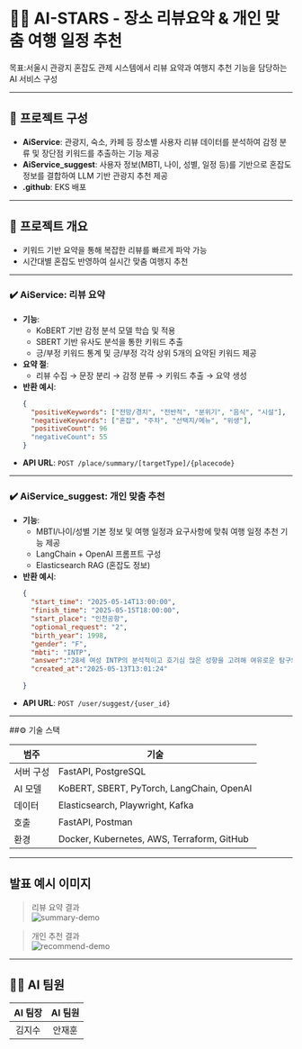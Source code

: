 # 🧑‍💻 AI-STARS - 장소 리뷰요약 & 개인 맞춤 여행 일정 추천

목표:서울시 관광지 혼잡도 관제 시스템에서 리뷰 요약과 여행지 추천 기능을 담당하는 AI 서비스 구성

---

## 🧩 프로젝트 구성

- **AiService**: 관광지, 숙소, 카페 등 장소별 사용자 리뷰 데이터를 분석하여 감정 분류 및 장단점 키워드를 추출하는 기능 제공
- **AiService_suggest**: 사용자 정보(MBTI, 나이, 성별, 일정 등)를 기반으로 혼잡도 정보를 결합하여 LLM 기반 관광지 추천 제공
- **.github**: EKS 배포

---

## 📌 프로젝트 개요

- 키워드 기반 요약을 통해 복잡한 리뷰를 빠르게 파악 가능
- 시간대별 혼잡도 반영하여 실시간 맞춤 여행지 추천

---
### ✔️ AiService: 리뷰 요약

- **기능**: 
  - KoBERT 기반 감정 분석 모델 학습 및 적용
  - SBERT 기반 유사도 분석을 통한 키워드 추출
  - 긍/부정 키워드 통계 및 긍/부정 각각 상위 5개의 요약된 키워드 제공
- **요약 절**:
  - 리뷰 수집 → 문장 분리 → 감정 분류 → 키워드 추출 → 요약 생성
- **반환 예시**:
  ```json
  {
    "positiveKeywords": ["전망/경치", "전반적", "분위기", "음식", "시설"],
    "negativeKeywords": ["혼잡", "주차", "선택지/메뉴", "위생"],
    "positiveCount": 96
    "negativeCount": 55
  }
  ```
- **API URL**: `POST /place/summary/[targetType]/{placecode}`

---

### ✔️ AiService_suggest: 개인 맞춤 추천

- **기능**:
  - MBTI/나이/성별 기본 정보 및 여행 일정과 요구사항에 맞춰 여행 일정 추천 기능 제공
  - LangChain + OpenAI 프롬프트 구성
  - Elasticsearch RAG (혼잡도 정보)
- **반환 예시**:
  ```json
  {
    "start_time": "2025-05-14T13:00:00",
    "finish_time": "2025-05-15T18:00:00",
    "start_place": "인천공항",
    "optional_request": "2",
    "birth_year": 1998,
    "gender": "F",
    "mbti": "INTP",
    "answer":"28세 여성 INTP의 분석적이고 호기심 많은 성향을 고려해 여유로운 탐구와 깔끔한 동선으로 구성한 서울 예행 일정입니다.\n\n⏰ 일정표 (5/14 13:00 출발 ~ 5/15 18:00 도착)\n\n▶ 5월 14일 (수요일)\n🕐 13:00 – 인천공항 출발\n- 🚆 공항철도 A’REX 직통 (소요 68분, 약 9,500원)\n...중략...\n📌 Tip: INTP 성향에 맞춰 전시와 산책 위주로 여유 있게 배치했으며, 카페 브레이크로 리듬을 조절하세요.",
    "created_at":"2025-05-13T13:01:24"
    
  }
  ```
- **API URL**: `POST /user/suggest/{user_id}`

---

##⚙️ 기술 스택

| 범주 | 기술 |
|--|--|
| 서버 구성 | FastAPI, PostgreSQL |
| AI 모델 | KoBERT, SBERT, PyTorch, LangChain, OpenAI |
| 데이터 | Elasticsearch, Playwright, Kafka |
| 호출 | FastAPI, Postman |
| 환경 | Docker, Kubernetes, AWS, Terraform, GitHub |

---


## 발표 예시 이미지

> 리뷰 요약 결과  
![summary-demo](images/summary_result.png)

> 개인 추천 결과  
![recommend-demo](images/recommend_result.png)

---

## 💁‍♂️ AI 팀원
|AI 팀장|AI 팀원|
|:---:|:---:|
|김지수|안재훈|
